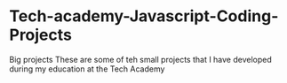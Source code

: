 # Tech-academy-Javascript-Coding-Projects
Big projects
These are some of teh small projects that I have developed during my education at the Tech Academy
